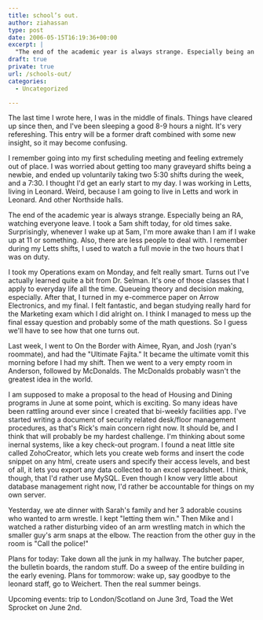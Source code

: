 ```yaml
---
title: school’s out.
author: ziahassan
type: post
date: 2006-05-15T16:19:36+00:00
excerpt: |
  "The end of the academic year is always strange. Especially being an RA, watching everyone leave. I took a 5am shift today, for old times sake. Surprisingly, whenever I wake up at 5am, I'm more awake than I am if I wake up at 11 or something. Also, there are less people to deal with."
draft: true
private: true
url: /schools-out/
categories:
  - Uncategorized

---
```

The last time I wrote here, I was in the middle of finals. Things have cleared up since then, and I've been sleeping a good 8-9 hours a night. It's very refereshing. This entry will be a former draft combined with some new insight, so it may become confusing.

I remember going into my first scheduling meeting and feeling extremely out of place. I was worried about getting too many graveyard shifts being a newbie, and ended up voluntarily taking two 5:30 shifts during the week, and a 7:30. I thought I'd get an early start to my day. I was working in Letts, living in Leonard. Weird, because I am going to live in Letts and work in Leonard. And other Northside halls.

The end of the academic year is always strange. Especially being an RA, watching everyone leave. I took a 5am shift today, for old times sake. Surprisingly, whenever I wake up at 5am, I'm more awake than I am if I wake up at 11 or something. Also, there are less people to deal with. I remember during my Letts shifts, I used to watch a full movie in the two hours that I was on duty.

I took my Operations exam on Monday, and felt really smart. Turns out I've actually learned quite a bit from Dr. Selman. It's one of those classes that I apply to everyday life all the time. Queueing theory and decision making, especially. After that, I turned in my e-commerce paper on Arrow Electronics, and my final. I felt fantastic, and began studying really hard for the Marketing exam which I did alright on. I think I managed to mess up the final essay question and probably some of the math questions. So I guess we'll have to see how that one turns out.

Last week, I went to On the Border with Aimee, Ryan, and Josh (ryan's roommate), and had the "Ultimate Fajita." It became the ultimate vomit this morning before I had my shift. Then we went to a very empty room in Anderson, followed by McDonalds. The McDonalds probably wasn't the greatest idea in the world.

I am supposed to make a proposal to the head of Housing and Dining programs in June at some point, which is exciting. So many ideas have been rattling around ever since I created that bi-weekly facilities app. I've started writing a document of security related desk/floor management procedures, as that's Rick's main concern right now. It should be, and I think that will probably be my hardest challenge. I'm thinking about some inernal systems, like a key check-out program. I found a neat little site called ZohoCreator, which lets you create web forms and insert the code snippet on any html, create users and specify their access levels, and best of all, it lets you export any data collected to an excel spreadsheet. I think, though, that I'd rather use MySQL. Even though I know very little about database management right now, I'd rather be accountable for things on my own server.

Yesterday, we ate dinner with Sarah's family and her 3 adorable cousins who wanted to arm wrestle. I kept "letting them win." Then Mike and I watched a rather disturbing video of an arm wrestling match in which the smaller guy's arm snaps at the elbow. The reaction from the other guy in the room is "Call the police!"

Plans for today: Take down all the junk in my hallway. The butcher paper, the bulletin boards, the random stuff. Do a sweep of the entire building in the early evening. Plans for tommorow: wake up, say goodbye to the leonard staff, go to Weichert. Then the real summer beings.

Upcoming events: trip to London/Scotland on June 3rd, Toad the Wet Sprocket on June 2nd.